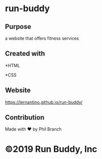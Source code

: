 # run-buddy

## Purpose

a website that offers fitness services

## Created with

*HTML

*CSS

## Website

https://lernantino.github.io/run-buddy/

## Contribution

Made with ❤️ by Phil Branch

# ©️2019 Run Buddy, Inc
